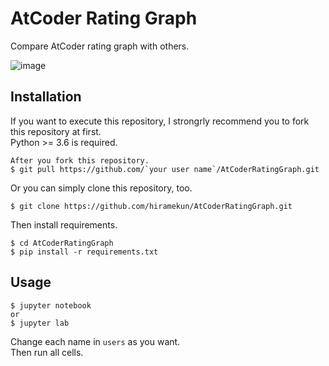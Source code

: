 # AtCoder Rating Graph
Compare AtCoder rating graph with others.

![image](https://user-images.githubusercontent.com/20180425/53232841-5729d400-36cf-11e9-9573-4a8b2a933276.png)

## Installation
If you want to execute this repository, I strongrly recommend you to fork this repository at first.  
Python >= 3.6 is required.

```
After you fork this repository.
$ git pull https://github.com/`your user name`/AtCoderRatingGraph.git
```

Or you can simply clone this repository, too.

```
$ git clone https://github.com/hiramekun/AtCoderRatingGraph.git
```

Then install requirements.

```
$ cd AtCoderRatingGraph
$ pip install -r requirements.txt
```

## Usage

```
$ jupyter notebook
or 
$ jupyter lab
```

Change each name in `users` as you want.   
Then run all cells.
